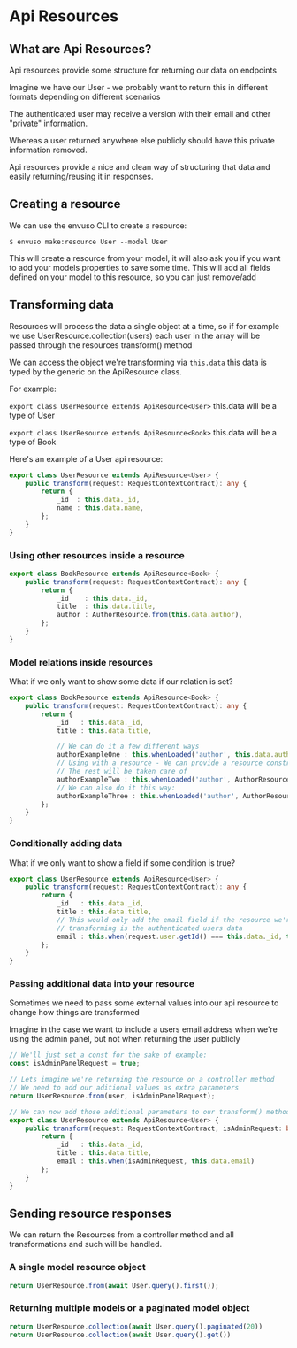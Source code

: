 # Api Resources

## What are Api Resources?

Api resources provide some structure for returning our data on endpoints

Imagine we have our User - we probably want to return this in different formats depending on different scenarios

The authenticated user may receive a version with their email and other "private" information.

Whereas a user returned anywhere else publicly should have this private information removed.

Api resources provide a nice and clean way of structuring that data and easily returning/reusing it in responses.

## Creating a resource

We can use the envuso CLI to create a resource:

```shell
$ envuso make:resource User --model User
```

This will create a resource from your model, it will also ask you if you want to add your models properties to save some time. This will add all fields defined on your model to this resource, so you
can just remove/add

## Transforming data

Resources will process the data a single object at a time, so if for example we use UserResource.collection(users)
each user in the array will be passed through the resources transform() method

We can access the object we're transforming via ```this.data``` this data is typed by the generic on the ApiResource class.

For example:

```export class UserResource extends ApiResource<User>``` this.data will be a type of User

```export class UserResource extends ApiResource<Book>``` this.data will be a type of Book

Here's an example of a User api resource:

```typescript
export class UserResource extends ApiResource<User> {
    public transform(request: RequestContextContract): any {
        return {
            _id  : this.data._id,
            name : this.data.name,
        };
    }
}
```

### Using other resources inside a resource

```typescript
export class BookResource extends ApiResource<Book> {
    public transform(request: RequestContextContract): any {
        return {
            _id    : this.data._id,
            title  : this.data.title,
            author : AuthorResource.from(this.data.author),
        };
    }
}
```

### Model relations inside resources

What if we only want to show some data if our relation is set?

```typescript
export class BookResource extends ApiResource<Book> {
    public transform(request: RequestContextContract): any {
        return {
            _id   : this.data._id,
            title : this.data.title,

            // We can do it a few different ways
            authorExampleOne : this.whenLoaded('author', this.data.author),
            // Using with a resource - We can provide a resource constructor
            // The rest will be taken care of
            authorExampleTwo : this.whenLoaded('author', AuthorResource),
            // We can also do it this way:
            authorExampleThree : this.whenLoaded('author', AuthorResource.from(this.data.author)),
        };
    }
}
```

### Conditionally adding data

What if we only want to show a field if some condition is true?

```typescript
export class UserResource extends ApiResource<User> {
    public transform(request: RequestContextContract): any {
        return {
            _id   : this.data._id,
            title : this.data.title,
            // This would only add the email field if the resource we're
            // transforming is the authenticated users data
            email : this.when(request.user.getId() === this.data._id, this.data.email)
        };
    }
}
```

### Passing additional data into your resource

Sometimes we need to pass some external values into our api resource to change how things are transformed

Imagine in the case we want to include a users email address when we're using the admin panel, but not when returning the user publicly

```typescript
// We'll just set a const for the sake of example:
const isAdminPanelRequest = true;

// Lets imagine we're returning the resource on a controller method
// We need to add our aditional values as extra parameters
return UserResource.from(user, isAdminPanelRequest);

// We can now add those additional parameters to our transform() method
export class UserResource extends ApiResource<User> {
    public transform(request: RequestContextContract, isAdminRequest: boolean = false): any {
        return {
            _id   : this.data._id,
            title : this.data.title,
            email : this.when(isAdminRequest, this.data.email)
        };
    }
}
```

## Sending resource responses

We can return the Resources from a controller method and all transformations and such will be handled.

### A single model resource object

```typescript
return UserResource.from(await User.query().first());
```

### Returning multiple models or a paginated model object

```typescript
return UserResource.collection(await User.query().paginated(20))
return UserResource.collection(await User.query().get())
```

